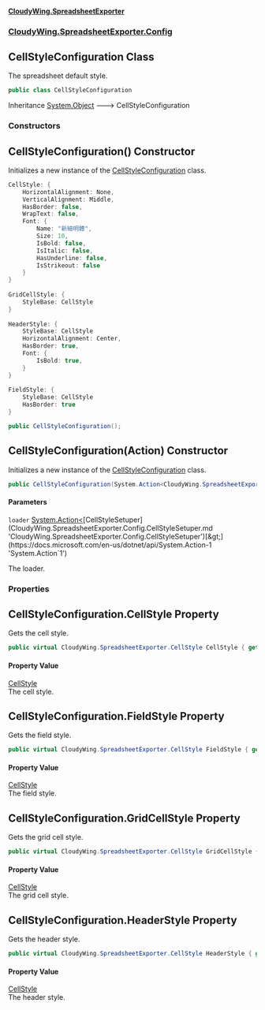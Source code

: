 #### [CloudyWing.SpreadsheetExporter](index.md 'index')
### [CloudyWing.SpreadsheetExporter.Config](CloudyWing.SpreadsheetExporter.Config.md 'CloudyWing.SpreadsheetExporter.Config')

## CellStyleConfiguration Class

The spreadsheet default style.

```csharp
public class CellStyleConfiguration
```

Inheritance [System.Object](https://docs.microsoft.com/en-us/dotnet/api/System.Object 'System.Object') &#129106; CellStyleConfiguration
### Constructors

<a name='CloudyWing.SpreadsheetExporter.Config.CellStyleConfiguration.CellStyleConfiguration()'></a>

## CellStyleConfiguration() Constructor

Initializes a new instance of the [CellStyleConfiguration](CloudyWing.SpreadsheetExporter.Config.CellStyleConfiguration.md 'CloudyWing.SpreadsheetExporter.Config.CellStyleConfiguration') class.  
  
```csharp  
CellStyle: {  
    HorizontalAlignment: None,  
    VerticalAlignment: Middle,  
    HasBorder: false,  
    WrapText: false,  
    Font: {  
        Name: "新細明體",  
        Size: 10,  
        IsBold: false,  
        IsItalic: false,  
        HasUnderline: false,  
        IsStrikeout: false  
    }  
}  
  
GridCellStyle: {  
    StyleBase: CellStyle  
}  
  
HeaderStyle: {  
    StyleBase: CellStyle  
    HorizontalAlignment: Center,  
    HasBorder: true,  
    Font: {  
        IsBold: true,  
    }  
}  
  
FieldStyle: {  
    StyleBase: CellStyle  
    HasBorder: true  
}  
```

```csharp
public CellStyleConfiguration();
```

<a name='CloudyWing.SpreadsheetExporter.Config.CellStyleConfiguration.CellStyleConfiguration(System.Action_CloudyWing.SpreadsheetExporter.Config.CellStyleSetuper_)'></a>

## CellStyleConfiguration(Action<CellStyleSetuper>) Constructor

Initializes a new instance of the [CellStyleConfiguration](CloudyWing.SpreadsheetExporter.Config.CellStyleConfiguration.md 'CloudyWing.SpreadsheetExporter.Config.CellStyleConfiguration') class.

```csharp
public CellStyleConfiguration(System.Action<CloudyWing.SpreadsheetExporter.Config.CellStyleSetuper> loader);
```
#### Parameters

<a name='CloudyWing.SpreadsheetExporter.Config.CellStyleConfiguration.CellStyleConfiguration(System.Action_CloudyWing.SpreadsheetExporter.Config.CellStyleSetuper_).loader'></a>

`loader` [System.Action&lt;](https://docs.microsoft.com/en-us/dotnet/api/System.Action-1 'System.Action`1')[CellStyleSetuper](CloudyWing.SpreadsheetExporter.Config.CellStyleSetuper.md 'CloudyWing.SpreadsheetExporter.Config.CellStyleSetuper')[&gt;](https://docs.microsoft.com/en-us/dotnet/api/System.Action-1 'System.Action`1')

The loader.
### Properties

<a name='CloudyWing.SpreadsheetExporter.Config.CellStyleConfiguration.CellStyle'></a>

## CellStyleConfiguration.CellStyle Property

Gets the cell style.

```csharp
public virtual CloudyWing.SpreadsheetExporter.CellStyle CellStyle { get; set; }
```

#### Property Value
[CellStyle](CloudyWing.SpreadsheetExporter.CellStyle.md 'CloudyWing.SpreadsheetExporter.CellStyle')  
The cell style.

<a name='CloudyWing.SpreadsheetExporter.Config.CellStyleConfiguration.FieldStyle'></a>

## CellStyleConfiguration.FieldStyle Property

Gets the field style.

```csharp
public virtual CloudyWing.SpreadsheetExporter.CellStyle FieldStyle { get; set; }
```

#### Property Value
[CellStyle](CloudyWing.SpreadsheetExporter.CellStyle.md 'CloudyWing.SpreadsheetExporter.CellStyle')  
The field style.

<a name='CloudyWing.SpreadsheetExporter.Config.CellStyleConfiguration.GridCellStyle'></a>

## CellStyleConfiguration.GridCellStyle Property

Gets the grid cell style.

```csharp
public virtual CloudyWing.SpreadsheetExporter.CellStyle GridCellStyle { get; set; }
```

#### Property Value
[CellStyle](CloudyWing.SpreadsheetExporter.CellStyle.md 'CloudyWing.SpreadsheetExporter.CellStyle')  
The grid cell style.

<a name='CloudyWing.SpreadsheetExporter.Config.CellStyleConfiguration.HeaderStyle'></a>

## CellStyleConfiguration.HeaderStyle Property

Gets the header style.

```csharp
public virtual CloudyWing.SpreadsheetExporter.CellStyle HeaderStyle { get; set; }
```

#### Property Value
[CellStyle](CloudyWing.SpreadsheetExporter.CellStyle.md 'CloudyWing.SpreadsheetExporter.CellStyle')  
The header style.